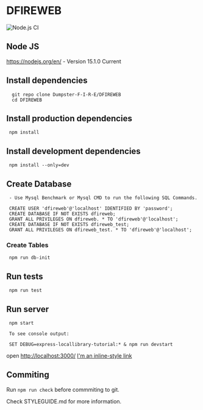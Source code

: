 # DFIREWEB

![Node.js CI](https://github.com/Dumpster-F-I-R-E/DFIREWEB/workflows/Node.js%20CI/badge.svg?branch=master&event=push)

## Node JS

https://nodejs.org/en/ - Version 15.1.0 Current

## Install dependencies

      git repo clone Dumpster-F-I-R-E/DFIREWEB
      cd DFIREWEB

## Install production dependencies

     npm install

## Install development dependencies

     npm install --only=dev

## Create Database

     - Use Mysql Benchmark or Mysql CMD to run the following SQL Commands.

     CREATE USER 'dfireweb'@'localhost' IDENTIFIED BY 'password';
     CREATE DATABASE IF NOT EXISTS dfireweb;
     GRANT ALL PRIVILEGES ON dfireweb. * TO 'dfireweb'@'localhost';
     CREATE DATABASE IF NOT EXISTS dfireweb_test;
     GRANT ALL PRIVILEGES ON dfireweb_test. * TO 'dfireweb'@'localhost';

### Create Tables

     npm run db-init

## Run tests

     npm run test

## Run server

     npm start

     To see console output:

     SET DEBUG=express-locallibrary-tutorial:* & npm run devstart

   open [http://localhost:3000/](http://localhost:3000/) [I'm an inline-style link](https://www.google.com)

## Commiting

Run `npm run check` before commmiting to git.

Check STYLEGUIDE.md for more information.
